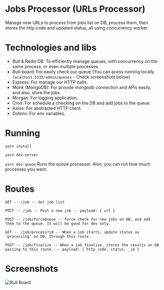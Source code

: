 # Jobs Processor (URLs Processor)
Manage new URLs to process from jobs list on DB, process them, then stores the http code and updated status, all using concurrency worker.

# Technologies and libs
- Bull & Redis DB: To efficiently manage queues, with concurrency on the same process, or even multiple processes.
- Bull-board: For easily check our queue (You can acess running locally `localhost:3333/admin/queues` - Check screenshots below)
- Express: For manage our HTTP calls.
- Monk (MongoDB): For provide mongodb connection and APIs easily, and also, store the jobs.
- Morgan: For logging application.
- Cron: For schedule a checking on the DB and add jobs to the queue.
- Axios: For abstracted HTTP client.
- Dotenv: For env variables.

# Running
`yarn install`

`yarn dev:server`

`yarn dev:queue` Runs the queue processor. Also, you can run how much processes you want.

# Routes

`GET -- /job -- Get job list`

`POST -- /job -- Post a new job -- payload: { url } `

`POST -- /job/forceQueue -- Force check for new jobs on DB, and add them to the queue. It will be good for dev only.`

`GET -- /job/process?id -- When a job starts, update status as 'processing' on DB, through this route.`

`POST -- /job/finalize -- When a job finalize, stores the results on DB passing to this route. -- payload: { http_code, status, _id }`

# Screenshots

![Bull Board](https://lucaslk10.github.io/bull-board.PNG)

